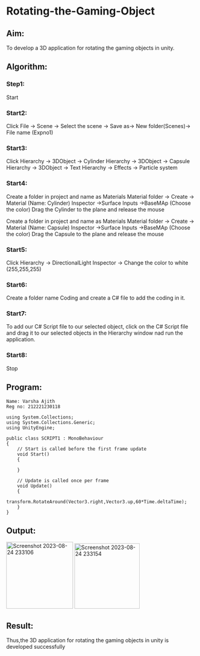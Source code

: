 # Rotating-the-Gaming-Object

## Aim:
To develop a 3D application for rotating the gaming objects in unity.
## Algorithm:
### Step1:
Start
### Start2:
Click File -> Scene -> Select the scene -> Save as-> New folder(Scenes)-> File name (Expno1)
### Start3:
Click Hierarchy -> 3DObject -> Cylinder
Hierarchy -> 3DObject -> Capsule
Hierarchy -> 3DObject -> Text
Hierarchy -> Effects -> Particle system
### Start4:
Create a folder in project and name as Materials
Material folder -> Create -> Material (Name: Cylinder)
Inspector ->Surface Inputs ->BaseMAp (Choose the color)
Drag the Cylinder to the plane and release the mouse

Create a folder in project and name as Materials
Material folder -> Create -> Material (Name: Capsule)
Inspector ->Surface Inputs ->BaseMAp (Choose the color)
Drag the Capsule to the plane and release the mouse

### Start5:
Click Hierarchy -> DirectionalLight
Inspector -> Change the color to white (255,255,255)

### Start6:
Create a folder name Coding and create a C# file to add the coding in it.

### Start7:
To add our C# Script file to our selected object, click on the C# Script file and drag it to our selected objects in the Hierarchy window nad run the application.

### Start8:
Stop

## Program:
```
Name: Varsha Ajith
Reg no: 212221230118
```
```
using System.Collections;
using System.Collections.Generic;
using UnityEngine;

public class SCRIPT1 : MonoBehaviour
{
    // Start is called before the first frame update
    void Start()
    {
        
    }

    // Update is called once per frame
    void Update()
    {
       transform.RotateAround(Vector3.right,Vector3.up,60*Time.deltaTime); 
    }
}
```
## Output:
<img width="177" alt="Screenshot 2023-08-24 233106" src="https://github.com/VarshaAjith1110/Rotating-the-Gaming-Object/assets/94222288/4d889ca0-3bae-411d-acdf-eaf6218125c5">
<img width="173" alt="Screenshot 2023-08-24 233154" src="https://github.com/VarshaAjith1110/Rotating-the-Gaming-Object/assets/94222288/e08fa5ba-bdc3-4864-a9f2-c19a26a1f7ab">

## Result:
Thus,the 3D application for rotating the gaming objects in unity is developed successfully
